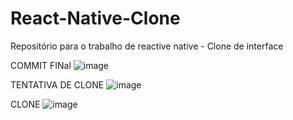 # React-Native-Clone
Repositório para o trabalho de reactive native - Clone de interface

COMMIT FINal
![image](https://user-images.githubusercontent.com/93741104/145659983-42a55def-cb78-4c43-b734-8bf9fd53cdae.png)



  TENTATIVA DE CLONE
![image](https://user-images.githubusercontent.com/93741104/145499183-9c06bbc4-9f44-4bcf-befd-bb33be1b28b0.png)

CLONE
![image](https://user-images.githubusercontent.com/93741104/145499301-a425bda7-718b-4a67-bd4e-0e201f8f2202.png)


